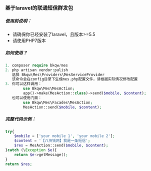 ### 基于laravel的联通短信群发包
##### 使用前说明：
- 请确保你已经安装了laravel，且版本>=5.5
- 请使用PHP7版本


##### 如何使用？
```php
1. composer require bkqw/mes
2. php artisan vendor:pulish 
   选择 Bkqw\Mes\Providers\MesServiceProvider 
   该命令会在config目录下生成mes.php配置文件，请根据实际情况修改配置
3. 你可以这样调用： 
        use Bkqw\Mes\MesAction;
        app()->make(MesAction::class)->send($mobile, $content);
   也可以使用门面：
        use Bkqw\Mes\Facades\MesAction; 
        MesAction::send($mobile, $content);        
```

##### 完整代码示例：
```php
try{
    $mobile = ['your mobile 1', 'your mobile 2'];
    $content = '【八块钱网】我是一条短信';
    $res = MesAction::send($mobile, $content);
}catch (\Exception $e){
    return $e->getMessage();
}
return $res;
```
